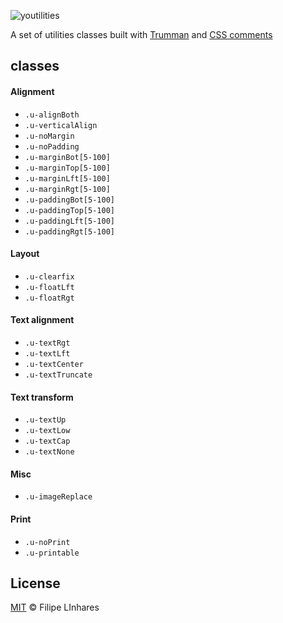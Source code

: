 ![youtilities](images/logo.png)

A set of utilities classes built with [Trumman](https://github.com/trummancss/trumman) and [CSS comments](https://github.com/filipelinhares/css-comments.git)

## classes
#### Alignment
- `.u-alignBoth`
- `.u-verticalAlign`
- `.u-noMargin`
- `.u-noPadding`
- `.u-marginBot[5-100]`
- `.u-marginTop[5-100]`
- `.u-marginLft[5-100]`
- `.u-marginRgt[5-100]`
- `.u-paddingBot[5-100]`
- `.u-paddingTop[5-100]`
- `.u-paddingLft[5-100]`
- `.u-paddingRgt[5-100]`

#### Layout
- `.u-clearfix`
- `.u-floatLft`
- `.u-floatRgt`

#### Text alignment
- `.u-textRgt`
- `.u-textLft`
- `.u-textCenter`
- `.u-textTruncate`

#### Text transform
- `.u-textUp`
- `.u-textLow`
- `.u-textCap`
- `.u-textNone`

#### Misc
- `.u-imageReplace`

#### Print
- `.u-noPrint`
- `.u-printable`

## License
[MIT](LICENSE.md) © Filipe LInhares
